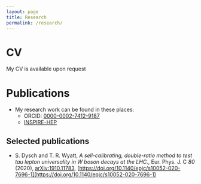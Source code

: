```yaml
---
layout: page
title: Research
permalink: /research/
---
```


# CV
My CV is available upon request

# Publications

- My research work can be found in these places:
	- ORCID: [0000-0002-7412-9187](https://orcid.org/0000-0002-7412-9187)
	- [INSPIRE-HEP](https://inspirehep.net/authors/1511801)

## Selected publications
- S. Dysch and T. R. Wyatt, _A sell-calibrating, double-ratio method to test tau lepton universality in W boson decays at the LHC._, Eur. Phys. J. C *80* (2020), [arXiv:1910.11783](https://arxiv.org/abs/1910.11783), [https://doi.org/10.1140/epjc/s10052-020-7696-1](https://doi.org/10.1140/epjc/s10052-020-7696-1)
